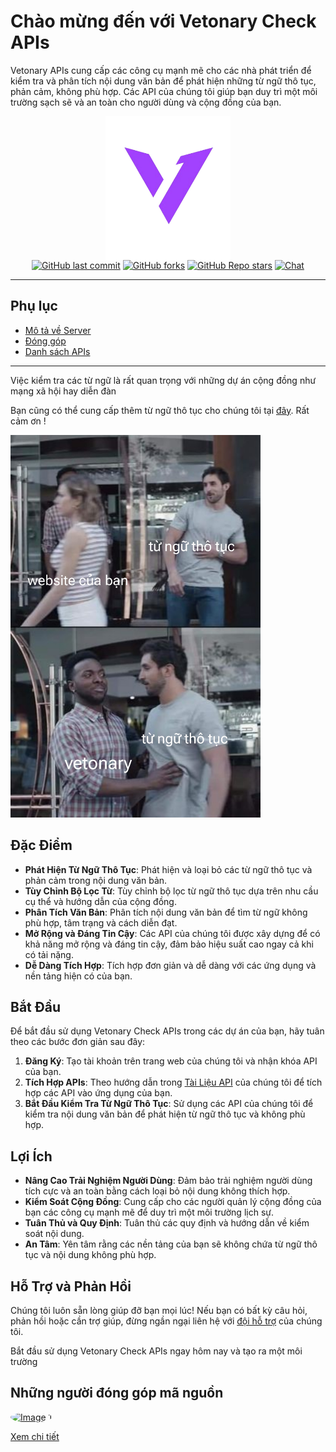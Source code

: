 # Chào mừng đến với Vetonary Check APIs

Vetonary APIs cung cấp các công cụ mạnh mẽ cho các nhà phát triển để kiểm tra và phân tích nội dung văn bản để phát hiện những từ ngữ thô tục, phản cảm, không phù hợp. Các API của chúng tôi giúp bạn duy trì một môi trường sạch sẽ và an toàn cho người dùng và cộng đồng của bạn.

<p align="center">
  <a href="https://github.com/theanishtar/vetonary"> <img width="200px" align="center" src="./images/logo-vetonary.png"></img></a> <br/>
  <a href=""><img src="https://img.shields.io/github/last-commit/theanishtar/vetonary" alt="GitHub last commit"></a>
  <a href=""><img src="https://img.shields.io/github/forks/theanishtar/vetonary" alt="GitHub forks"></a>
  <a href=""><img src="https://img.shields.io/github/stars/theanishtar/vetonary" alt="GitHub Repo stars"></a>
  <a href=""><img src="https://img.shields.io/badge/chat-on%20discord-7289da.svg?sanitize=true" alt="Chat"></a>
</p>

---

## Phụ lục

- [Mô tả về Server](./README-API.md)
- [Đóng góp](./CONTRIBUTING.md)
- [Danh sách APIs](./APIs.md)

---

Việc kiểm tra các từ ngữ là rất quan trọng với những dự án cộng đồng như mạng xã hội hay diễn đàn

Bạn cũng có thể cung cấp thêm từ ngữ thô tục cho chúng tôi tại [đây](). Rất cảm ơn !

<img width="400px" src="./images/81c6bf9dd803755d2c12.jpg"></img>

## Đặc Điểm

- **Phát Hiện Từ Ngữ Thô Tục**: Phát hiện và loại bỏ các từ ngữ thô tục và phản cảm trong nội dung văn bản.
- **Tùy Chỉnh Bộ Lọc Từ**: Tùy chỉnh bộ lọc từ ngữ thô tục dựa trên nhu cầu cụ thể và hướng dẫn của cộng đồng.
- **Phân Tích Văn Bản**: Phân tích nội dung văn bản để tìm từ ngữ không phù hợp, tâm trạng và cách diễn đạt.
- **Mở Rộng và Đáng Tin Cậy**: Các API của chúng tôi được xây dựng để có khả năng mở rộng và đáng tin cậy, đảm bảo hiệu suất cao ngay cả khi có tải nặng.
- **Dễ Dàng Tích Hợp**: Tích hợp đơn giản và dễ dàng với các ứng dụng và nền tảng hiện có của bạn.

## Bắt Đầu

Để bắt đầu sử dụng Vetonary Check APIs trong các dự án của bạn, hãy tuân theo các bước đơn giản sau đây:

1. **Đăng Ký**: Tạo tài khoản trên trang web của chúng tôi và nhận khóa API của bạn.
2. **Tích Hợp APIs**: Theo hướng dẫn trong [Tài Liệu API](apis.md) của chúng tôi để tích hợp các API vào ứng dụng của bạn.
3. **Bắt Đầu Kiểm Tra Từ Ngữ Thô Tục**: Sử dụng các API của chúng tôi để kiểm tra nội dung văn bản để phát hiện từ ngữ thô tục và không phù hợp.

## Lợi Ích

- **Nâng Cao Trải Nghiệm Người Dùng**: Đảm bảo trải nghiệm người dùng tích cực và an toàn bằng cách loại bỏ nội dung không thích hợp.
- **Kiểm Soát Cộng Đồng**: Cung cấp cho các người quản lý cộng đồng của bạn các công cụ mạnh mẽ để duy trì một môi trường lịch sự.
- **Tuân Thủ và Quy Định**: Tuân thủ các quy định và hướng dẫn về kiểm soát nội dung.
- **An Tâm**: Yên tâm rằng các nền tảng của bạn sẽ không chứa từ ngữ thô tục và nội dung không phù hợp.

## Hỗ Trợ và Phản Hồi

Chúng tôi luôn sẵn lòng giúp đỡ bạn mọi lúc! Nếu bạn có bất kỳ câu hỏi, phản hồi hoặc cần trợ giúp, đừng ngần ngại liên hệ với [đội hỗ trợ](mailto:support@vatonary.com) của chúng tôi.

Bắt đầu sử dụng Vetonary Check APIs ngay hôm nay và tạo ra một môi trường

## Những người đóng góp mã nguồn

<html>
<ul style="list-style-type: none; padding: 0; margin: 0;">
    <li style="display: inline-block; margin-right: 10px;">
        <a href="https://github.com/theanishtar"><img src="https://avatars.githubusercontent.com/u/89396036?v=4" alt="Image 1" style="border-radius: 50%; width: 30px; height: 30px;"></a>
    </li>
    <!-- Add more images as needed -->
</ul>

<style>
  li a img{
    border-radius: 50%; 
  }
</style>

<a href="./CONTRIBUTING.md">Xem chi tiết</a>
</html>

